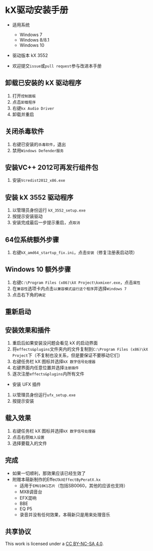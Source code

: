 kX驱动安装手册
=============
* 适用系统
  * Windows 7
  * Windows 8/8.1
  * Windows 10

* 驱动版本 kX 3552

* 欢迎提交`issue`或`pull request`参与改进本手册

卸载已安装的 kX 驱动程序
----------------
1. 打开`控制面板`
1. 点击`卸载程序`
1. 右键`kx Audio Driver`
1. 卸载并重启

关闭杀毒软件
----------------
1. 右键已安装的`杀毒软件`，退出
1. 禁用`Windows Defender服务`

安装VC++ 2012可再发行组件包
----------------
1. 安装`Vcredist2012_x86.exe`

安装 kX 3552 驱动程序
----------------
1. 以管理员身份运行 `kX_3552_setup.exe`
1. 按提示安装驱动
1. 安装完成最后一步提示重启，点`取消`

64位系统额外步骤
----------------
1. 右键`kX_amd64_startup_fix.ini`，点击`安装`（修复注册表启动项）

Windows 10 额外步骤
----------------
1. 右键`C:\Program Files (x86)\kX Project\kxmixer.exe`，点击`属性`
1. 在`兼容性`选项卡内点击`以兼容模式运行这个程序`并选择`Windows 7`
1. 点击右下角的`确定`

重新启动
----------------

安装效果和插件
----------------
1. 重启后如果安装没问题会看见 kX 的启动界面
1. 将`effects&plugins`文件夹内的文件复制到`C:\Program Files (x86)\kX Project`下（不复制也没关系，但是要保证不要移动它们）
1. 右键任务栏 kX 图标并选择`kX 数字信号处理器`
1. 右键界面内任意位置并选择`注册插件`
1. 逐次注册`effects&plugins`内所有文件

* 安装 UFX 插件
1. 以管理员身份运行`ufx_setup.exe`
1. 按提示安装

载入效果
----------------
1. 右键任务栏 kX 图标并选择`kX 数字信号处理器`
1. 点击右侧`载入设置`
1. 选择要载入的文件

完成
----------------
* 如果一切顺利，那效果应该已经生效了
* 附赠本萌新制作的Effect`kXEffectByPeratX.kx`
  * 适用于`EMU10K1芯片`（包括SB0060，其他的应该也支持）
  * MX8调音台
  * EFX混响
  * BBE
  * EQ P5
  * 录音并没有任何效果，本萌新只是用来处理音乐
  
共享协议
----------------
This work is licensed under a [CC BY-NC-SA 4.0](https://creativecommons.org/licenses/by-nc-sa/4.0/).